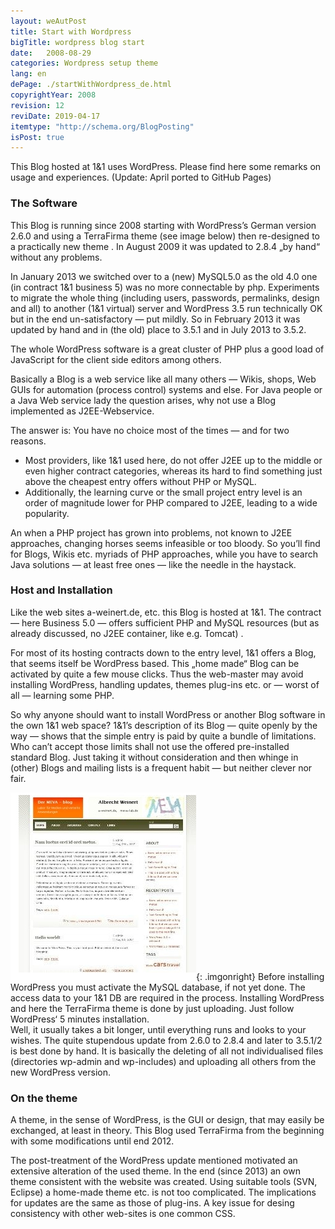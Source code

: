 ```yaml
---
layout: weAutPost
title: Start with Wordpress
bigTitle: wordpress blog start
date:   2008-08-29
categories: Wordpress setup theme
lang: en
dePage: ./startWithWordpress_de.html
copyrightYear: 2008
revision: 12
reviDate: 2019-04-17
itemtype: "http://schema.org/BlogPosting"
isPost: true
---
```


This Blog hosted at 1&1 uses WordPress. Please find here some remarks on usage and experiences. (Update: April ported to GitHub Pages)

### The Software
This Blog is running since 2008 starting with WordPress’s German version 2.6.0 and using a TerraFirma theme (see image below) then re-designed to a practically new theme . In August 
2009 it was updated to 2.8.4 „by hand“ without any problems.

In January 2013 we switched over to a (new) MySQL5.0 as the old 4.0 one (in contract 1&1 
business 5) was no more connectable by php. Experiments to migrate the whole thing (including users, passwords, permalinks, design and all) to another (1&1 virtual) server and WordPress 3.5 run technically OK but in the end un-satisfactory — put mildly. So in February 2013 it was updated by hand and in (the old) place to 3.5.1 and in July 2013 to 3.5.2.

The whole WordPress software is a great cluster of PHP plus a good load of JavaScript for the client side editors among others.

Basically a Blog is a web service like all many others — Wikis, shops, Web GUIs for automation (process control) systems and else. For Java people or a Java Web service lady the question arises, why not use a Blog implemented as J2EE-Webservice.

The answer is: You have no choice most of the times — and for two reasons. 
- Most providers, like 1&1 used here,  do not offer J2EE up to the middle or even higher contract categories, whereas its hard to find something just above the cheapest entry offers without PHP or MySQL. 
- Additionally, the learning curve or the small project entry level is an order of magnitude lower for PHP compared to J2EE, leading to a wide popularity. 

An when a PHP project has grown into problems, not known to J2EE approaches, changing horses seems infeasible or too bloody. So you’ll find for Blogs, Wikis etc. myriads of PHP approaches, while you have to search Java solutions — at least free ones — like the needle in the haystack.

### Host and Installation
Like the web sites a-weinert.de, etc. this Blog is hosted at 1&1. The contract — here Business 5.0 — offers sufficient PHP and MySQL resources (but as already discussed, no J2EE container, like e.g. Tomcat) .

For most of its hosting contracts down to the entry level, 1&1 offers a Blog, that seems itself be WordPress based. This „home made“ Blog can be activated by quite a few mouse clicks. Thus the web-master may avoid installing WordPress, handling updates, themes plug-ins etc. or — worst of all — learning some PHP.

So why anyone should want to install WordPress or another Blog software in the own 1&1 web space? 1&1’s description of its Blog — quite openly by the way — shows that the simple entry is paid by quite a bundle of limitations. Who can’t accept those limits shall not use the offered pre-installed standard Blog. Just taking it without consideration and then whinge in (other) Blogs and mailing lists is a frequent habit — but neither clever nor fair.

![terraFirma theme](/assets/images/oldStartTheme.jpg "original look (TerraFirma), before the thorough modification"){: .imgonright}
Before installing WordPress you must activate the MySQL database, if not yet done. The access data to your 1&1 DB are required in the process. Installing WordPress and here the TerraFirma theme is done by just uploading. Just follow WordPress‘ 5 minutes installation.<br />
Well, it usually takes a bit longer, until everything runs and looks to your wishes. The quite stupendous update from 2.6.0 to 2.8.4 and later to 3.5.1/2 is best done by hand. It is basically the deleting of all not individualised files (directories wp-admin and wp-includes) and uploading all others from the new WordPress version.

### On the theme

A theme, in the sense of WordPress, is the GUI or design, that may easily be exchanged, at least in theory. This Blog used TerraFirma from the beginning with some modifications until end 2012.

The post-treatment of the WordPress update mentioned motivated an extensive alteration of the used theme. In the end (since 2013) an own theme consistent with the website was created. Using suitable tools (SVN, Eclipse) a home-made theme etc. is not too complicated. The implications
for updates are the same as those of plug-ins. A key issue for desing consistency with other web-sites is one common CSS.
